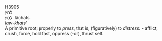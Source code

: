<body>
  <p>H3905<br>  לחץ  <br> לָחַץ  ‎  lâchats  <br><i>law-khats‘ </i><br>A primitive root; properly to <i>press</i>, that is, (figuratively) to <i>distress: - </i>afflict, crush, force, hold fast, oppress (-or), thrust self.<br></p>
 </body>